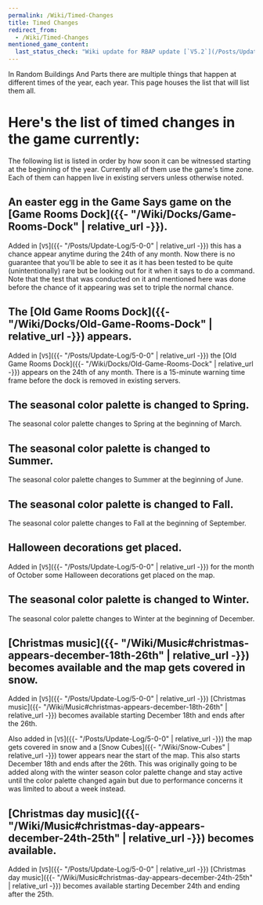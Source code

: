 ```yaml
---
permalink: /Wiki/Timed-Changes
title: Timed Changes
redirect_from:
  - /Wiki/Timed-Changes
mentioned_game_content:
  last_status_check: "Wiki update for RBAP update [`V5.2`](/Posts/Update-Log/5-2-0)"
---
```


In Random Buildings And Parts there are multiple things that happen at different times of the year, each year. This page houses the list that will list them all.

# Here's the list of timed changes in the game currently:

The following list is listed in order by how soon it can be witnessed starting at the beginning of the year. Currently all of them use the game's time zone. Each of them can happen live in existing servers unless otherwise noted.

## An easter egg in the Game Says game on the [Game Rooms Dock]({{- "/Wiki/Docks/Game-Rooms-Dock" | relative_url -}}).

Added in [`V5`]({{- "/Posts/Update-Log/5-0-0" | relative_url -}}) this has a chance appear anytime during the 24th of any month. Now there is no guarantee that you'll be able to see it as it has been tested to be quite (unintentionally) rare but be looking out for it when it says to do a command. Note that the test that was conducted on it and mentioned here was done before the chance of it appearing was set to triple the normal chance.

## The [Old Game Rooms Dock]({{- "/Wiki/Docks/Old-Game-Rooms-Dock" | relative_url -}}) appears.

Added in [`V5`]({{- "/Posts/Update-Log/5-0-0" | relative_url -}}) the [Old Game Rooms Dock]({{- "/Wiki/Docks/Old-Game-Rooms-Dock" | relative_url -}}) appears on the 24th of any month. There is a 15-minute warning time frame before the dock is removed in existing servers.

## The seasonal color palette is changed to Spring.

The seasonal color palette changes to Spring at the beginning of March.

## The seasonal color palette is changed to Summer.

The seasonal color palette changes to Summer at the beginning of June.

## The seasonal color palette is changed to Fall.

The seasonal color palette changes to Fall at the beginning of September.

## Halloween decorations get placed.

Added in [`V5`]({{- "/Posts/Update-Log/5-0-0" | relative_url -}}) for the month of October some Halloween decorations get placed on the map.

## The seasonal color palette is changed to Winter.

The seasonal color palette changes to Winter at the beginning of December.

## [Christmas music]({{- "/Wiki/Music#christmas-appears-december-18th-26th" | relative_url -}}) becomes available and the map gets covered in snow.

Added in [`V5`]({{- "/Posts/Update-Log/5-0-0" | relative_url -}}) [Christmas music]({{- "/Wiki/Music#christmas-appears-december-18th-26th" | relative_url -}}) becomes available starting December 18th and ends after the 26th.

Also added in [`V5`]({{- "/Posts/Update-Log/5-0-0" | relative_url -}}) the map gets covered in snow and a [Snow Cubes]({{- "/Wiki/Snow-Cubes" | relative_url -}}) tower appears near the start of the map. This also starts December 18th and ends after the 26th. This was originally going to be added along with the winter season color palette change and stay active until the color palette changed again but due to performance concerns it was limited to about a week instead.

## [Christmas day music]({{- "/Wiki/Music#christmas-day-appears-december-24th-25th" | relative_url -}}) becomes available.

Added in [`V5`]({{- "/Posts/Update-Log/5-0-0" | relative_url -}}) [Christmas day music]({{- "/Wiki/Music#christmas-day-appears-december-24th-25th" | relative_url -}}) becomes available starting December 24th and ending after the 25th.